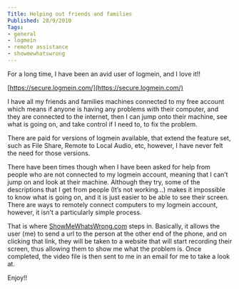 ```yaml
---
Title: Helping out friends and families
Published: 28/9/2010
Tags:
- general
- logmein
- remote assistance
- showmewhatswrong
---
```


For a long time, I have been an avid user of logmein, and I love it!!

[https://secure.logmein.com/](https://secure.logmein.com/)

I have all my friends and families machines connected to my free account which means if anyone is having any problems with their computer, and they are connected to the internet, then I can jump onto their machine, see what is going on, and take control if I need to, to fix the problem.

There are paid for versions of logmein available, that extend the feature set, such as File Share, Remote to Local Audio, etc, however, I have never felt the need for those versions.

There have been times though when I have been asked for help from people who are not connected to my logmein account, meaning that I can’t jump on and look at their machine. Although they try, some of the descriptions that I get from people (It’s not working...) makes it impossible to know what is going on, and it is just easier to be able to see their screen. There are ways to remotely connect computers to my logmein account, however, it isn’t a particularly simple process.

That is where [ShowMeWhatsWrong.com](http://showmewhatswrong.com/) steps in. Basically, it allows the user (me) to send a url to the person at the other end of the phone, and on clicking that link, they will be taken to a website that will start recording their screen, thus allowing them to show me what the problem is. Once completed, the video file is then sent to me in an email for me to take a look at.

Enjoy!!

